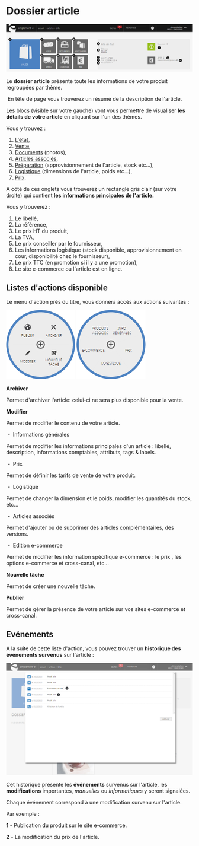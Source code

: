 # Dossier article


![dossier-screenshotciappsimplementecom20150810134139](images/dossier-screenshotciappsimplementecom20150810134139.png)

Le **dossier article** présente toute les informations de votre produit regroupées par thème.

 En tête de page vous trouverez un résumé de la description de l'article.

Les blocs (visible sur votre gauche) vont vous permettre de visualiser **les détails de votre article** en cliquant sur l'un des thèmes.

Vous y trouvez : 

1.  [L'état](/fr-fr/office/gestion-commerciale/catalogue/articles/ongletprincipal.html),
2.  [Vente](/fr-fr/office/gestion-commerciale/catalogue/articles/ongletvente.html),
3.  [Documents](/fr-fr/office/gestion-commerciale/catalogue/articles/ongletdocument.html) (photos),
4.  [Articles associés](/fr-fr/office/gestion-commerciale/catalogue/articles/articlesassocier.html),
5.  [Préparation](/fr-fr/office/gestion-commerciale/catalogue/articles/ongletapprovisionnement.html) (approvisionnement de l'article, stock etc...),
6.  [Logistique](/fr-fr/office/gestion-commerciale/catalogue/articles/ongletlogistique.html) (dimensions de l'article, poids etc...),
7.  [Prix](/fr-fr/office/gestion-commerciale/catalogue/articles/ongletprix.html).

A côté de ces onglets vous trouverez un rectangle gris clair (sur votre droite) qui contient **les informations principales de l'article.**

Vous y trouverez : 

1.  Le libellé,
2.  La référence,
3.  Le prix HT du produit,
4.  La TVA,
5.  Le prix conseiller par le fournisseur,
6.  Les informations logistique (stock disponible, approvisionnement en cour, disponibilité chez le fournisseur),
7.  Le prix TTC (en promotion si il y a une promotion),
8.  Le site e-commerce ou l'article est en ligne.

Listes d'actions disponible
---------------------------

  
Le menu d'action près du titre, vous donnera accès aux actions suivantes :

![dossier-cercle1](images/dossier-cercle1.png) ![dossier-cercle2](images/dossier-cercle2.png)

**Archiver**

Permet d'archiver l'article: celui-ci ne sera plus disponible pour la vente.

**Modifier**

Permet de modifier le contenu de votre article.

 -  Informations générales

Permet de modifier les informations principales d'un article : libellé, description, informations comptables, attributs, tags & labels.

 -  Prix

Permet de définir les tarifs de vente de votre produit.

 -  Logistique

Permet de changer la dimension et le poids, modifier les quantités du stock, etc...

 -  Articles associés

Permet d'ajouter ou de supprimer des articles complémentaires, des versions.

 -  Edition e-commerce

Permet de modifier les information spécifique e-commerce : le prix , les options e-commerce et cross-canal, etc...

**Nouvelle tâche**

Permet de créer une nouvelle tâche.

**Publier**

Permet de gérer la présence de votre article sur vos sites e-commerce et cross-canal.

Evénements
----------

A la suite de cette liste d'action, vous pouvez trouver un **historique des événements survenus** sur l'article :

![dossier-4](images/dossier-4.png)

Cet historique présente les **événements** survenus sur l'article, les **modifications** importantes, _manuelles_ ou _informatiques_ y seront signalées.

Chaque événement correspond à une modification survenu sur l'article.

Par exemple :

**1** - Publication du produit sur le site e-commerce.

**2** - La modification du prix de l'article.